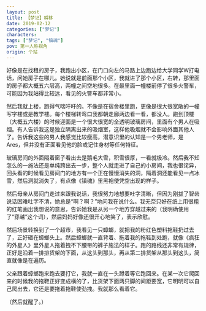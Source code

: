 ```yaml
---
layout: post
title: 【梦记】瞬移
date: 2019-02-12
categories: ["梦记"]
characters: 
tags: ["梦记", "镇魂"]
pov: 第一人称视角
origin: 个站
---
```


好像是在找租的房子，我跑出小区，在门口向左的马路上边跑边给大学同学W打电话，问她房子在哪儿。她说就是前面那个小区，我就进了那个小区，右转，那里面的房子都大概五六层高，两幢之间空地很多。在最里面一幢楼前停了很多火警车，可能因为我站得比较远，看见的火警车都非常小。

然后我就上楼，跑得气喘吁吁的。不像是在宿舍楼里跑，更像是很大很宽敞的一幢写字楼或是教学楼。每个楼梯转弯口我都朝走廊两边看一看，都没人。跑到顶楼（大概五六楼）的时候迎面是一个很大很宽的全透明玻璃房间，里面有个男人在吸烟。有人告诉我这是独立隔离出来的吸烟室，这样他吸烟就不会影响外面其他人了。告诉我这些的男人我感觉比较瘦高，潜意识里的认知是一个男老师，是Ares，但并没有正面看见他的脸或记住身材等任何特征。

玻璃房间的外面隔着窗子看出去是鹅毛大雪，积雪很厚，一看就极冷。然后我不知怎么的一施法还是单纯跨出去一步，整个人就走进了自己的小房间，我也很诧异，回头看的时候看见房间门的地方有一个正在慢慢消失的洞，隔着洞还能看见一点冰雪，然后洞就消失了，有点像《镇魂》里黑袍使凭空出现的样子。

然后母亲从房间门走过来跟我说话，我很努力地想要吐字清晰，但因为刚拔了智齿说话困难吐字不清，她总是“啊？啊？”地问我在说什么。我无奈只好在纸上用很粗的红笔画出我想说的意思，告诉她我是从另一个地方穿越过来的（我明确使用了“穿越”这个词），然后妈妈好像还很开心地笑了，表示欣慰。

然后场景转换到了一个超市，我看见一只蟑螂，就把我的粉红色塑料拖鞋扔过去了，正好砸在蟑螂头上。然后蟑螂就一直背着、拖着我的拖鞋到处跑，就像《疯狂的外星人》里外星人拖着拽不下腰带的裤子施法的样子。跑的路线还非常有规律，正好是沿着一排排货架的下面，从这头到那头，再从第二排货架从那头到这头，简直就像是在遍历。

父亲跟着蟑螂跑来跑去要打它，我就一直在一头蹲着等它跑回来。在某一次它爬回来的时候我的拖鞋正好变成横的了，比货架下面两只脚的间距要宽，它明明可以自己爬出去，它还是要拖着拖鞋使劲拽。我就那么看着它。

（然后就醒了。）